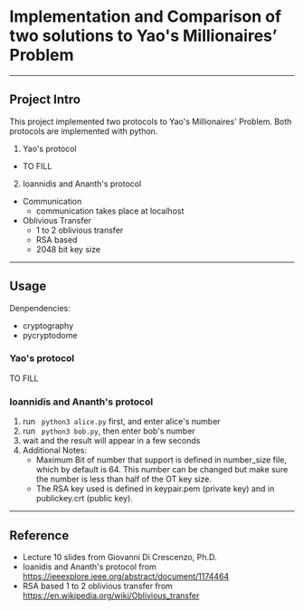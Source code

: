 # Implementation and Comparison of two solutions to Yao's Millionaires’ Problem
---
## Project Intro
This project implemented two protocols to Yao's Millionaires' Problem. Both protocols are implemented with python.
1. Yao's protocol
- TO FILL
2. Ioannidis and Ananth's protocol
- Communication
    - communication takes place at localhost
- Oblivious Transfer
    - 1 to 2 oblivious transfer
    - RSA based
    - 2048 bit key size
---
## Usage
Denpendencies:
- cryptography
- pycryptodome
### Yao's protocol
TO FILL
### Ioannidis and Ananth's protocol
1. run ``` python3 alice.py``` first, and enter alice's number
2. run ``` python3 bob.py```, then enter bob's number
3. wait and the result will appear in a few seconds
4. Additional Notes:
    - Maximum Bit of number that support is defined in number_size file, which by default is 64. This number can be changed but make sure the number is less than half of the OT key size.
    - The RSA key used is defined in keypair.pem (private key) and in publickey.crt (public key).
---
## Reference
- Lecture 10 slides from Giovanni Di Crescenzo, Ph.D.
- Ioanidis and Ananth's protocol from https://ieeexplore.ieee.org/abstract/document/1174464
- RSA based 1 to 2 oblivious transfer from https://en.wikipedia.org/wiki/Oblivious_transfer
